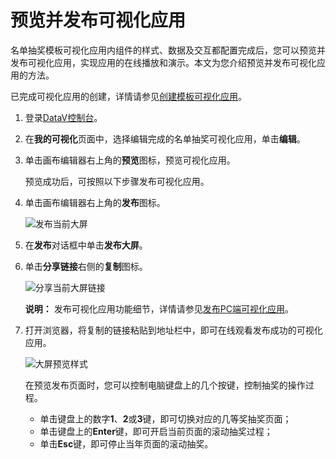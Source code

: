 # 预览并发布可视化应用

名单抽奖模板可视化应用内组件的样式、数据及交互都配置完成后，您可以预览并发布可视化应用，实现应用的在线播放和演示。本文为您介绍预览并发布可视化应用的方法。

已完成可视化应用的创建，详情请参见[创建模板可视化应用]()。

1.  登录[DataV控制台](https://datav.aliyun.com/)。

2.  在**我的可视化**页面中，选择编辑完成的名单抽奖可视化应用，单击**编辑**。

3.  单击画布编辑器右上角的**预览**图标，预览可视化应用。

    预览成功后，可按照以下步骤发布可视化应用。

4.  单击画布编辑器右上角的**发布**图标。

    ![发布当前大屏](https://static-aliyun-doc.oss-accelerate.aliyuncs.com/assets/img/zh-CN/8449922061/p9452.png)

5.  在**发布**对话框中单击**发布大屏**。

6.  单击**分享链接**右侧的**复制**图标。

    ![分享当前大屏链接](https://static-aliyun-doc.oss-accelerate.aliyuncs.com/assets/img/zh-CN/5325446061/p9453.png)

    **说明：** 发布可视化应用功能细节，详情请参见[发布PC端可视化应用](/cn.zh-CN/可视化应用管理/发布PC端可视化应用.md)。

7.  打开浏览器，将复制的链接粘贴到地址栏中，即可在线观看发布成功的可视化应用。

    ![大屏预览样式](https://static-aliyun-doc.oss-accelerate.aliyuncs.com/assets/img/zh-CN/2425862161/p237438.gif)

    在预览发布页面时，您可以控制电脑键盘上的几个按键，控制抽奖的操作过程。

    -   单击键盘上的数字**1**、**2**或**3**键，即可切换对应的几等奖抽奖页面；
    -   单击键盘上的**Enter**键，即可开启当前页面的滚动抽奖过程；
    -   单击**Esc**键，即可停止当年页面的滚动抽奖。

